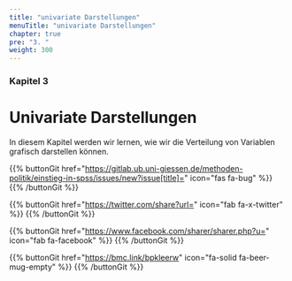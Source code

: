 ```yaml
---
title: "univariate Darstellungen"
menuTitle: "univariate Darstellungen"
chapter: true
pre: "3. "
weight: 300
---
```


### Kapitel 3

# Univariate Darstellungen
In diesem Kapitel werden wir lernen, wie wir die Verteilung von Variablen grafisch darstellen können.

{{% buttonGit href="https://gitlab.ub.uni-giessen.de/methoden-politik/einstieg-in-spss/issues/new?issue[title]=" icon="fas fa-bug" %}} {{% /buttonGit %}} 

{{% buttonGit href="https://twitter.com/share?url=" icon="fab fa-x-twitter" %}} {{% /buttonGit %}}

{{% buttonGit href="https://www.facebook.com/sharer/sharer.php?u=" icon="fab fa-facebook" %}} {{% /buttonGit %}}

{{% buttonGit href="https://bmc.link/bpkleerw" icon="fa-solid fa-beer-mug-empty" %}} {{% /buttonGit %}}
